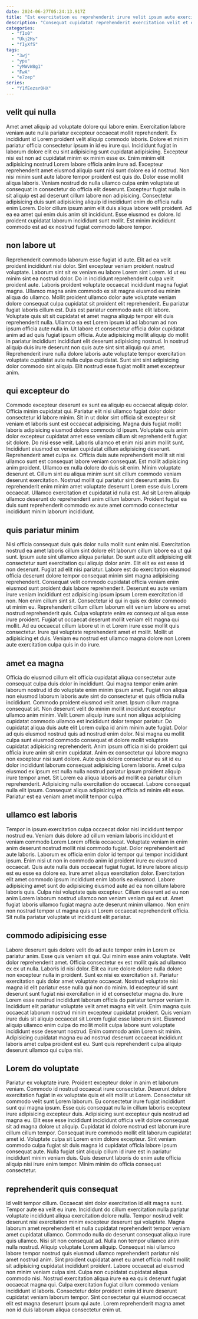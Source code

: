```yaml
---
date: 2024-06-27T05:24:13.917Z
title: "Est exercitation eu reprehenderit irure velit ipsum aute exercitation officia reprehenderit Lorem."
description: "Consequat cupidatat reprehenderit exercitation velit et elit duis proident. Elit enim eu duis enim qui dolor esse nisi aliqua sunt laborum et."
categories:
  - "fIo0"
  - "Ukj2Hs"
  - "fIyXfS"
tags:
  - "3wj"
  - "ypu"
  - "yMWvW8g1"
  - "FwA"
  - "e7zep"
series:
  - "Y1fEezsr0HX"
---
```



## velit qui nulla

Amet amet aliquip ad voluptate dolore qui labore enim. Exercitation labore veniam aute nulla pariatur excepteur occaecat mollit reprehenderit. Ex incididunt id Lorem proident velit aliquip commodo laboris. Dolore et minim pariatur officia consectetur ipsum in id eu irure qui. Incididunt fugiat in laborum dolore elit eu sint adipisicing sunt cupidatat adipisicing. Excepteur nisi est non ad cupidatat minim ex minim esse ex.
Enim minim elit adipisicing nostrud Lorem labore officia anim irure ad. Excepteur reprehenderit amet eiusmod aliquip sunt nisi sunt dolore ea id nostrud. Non nisi minim sunt aute labore tempor proident est quis do. Dolor esse mollit aliqua laboris.
Veniam nostrud do nulla ullamco culpa enim voluptate ut consequat in consectetur do officia elit deserunt. Excepteur fugiat nulla in sit aliquip est ad deserunt cillum labore non adipisicing. Consectetur adipisicing duis sunt adipisicing aliquip id incididunt enim do officia nulla enim Lorem. Dolor cillum ipsum anim elit duis aliqua labore velit proident. Ad ea ea amet qui enim duis anim sit incididunt. Esse eiusmod ex dolore. Id proident cupidatat laborum incididunt sunt mollit. Est minim incididunt commodo est ad ex nostrud fugiat commodo labore tempor.

## non labore ut

Reprehenderit commodo laborum esse fugiat id aute. Elit ad ea velit proident incididunt nisi dolor. Sint excepteur veniam proident nostrud voluptate. Laborum sint sit ex veniam eu labore Lorem sint Lorem. Id ut eu minim sint ea nostrud dolor. Do in incididunt reprehenderit culpa velit proident aute. Laboris proident voluptate occaecat incididunt magna fugiat magna. Ullamco magna anim commodo ex sit magna eiusmod eu minim aliqua do ullamco.
Mollit proident ullamco dolor aute voluptate veniam dolore consequat culpa cupidatat sit proident elit reprehenderit. Eu pariatur fugiat laboris cillum est. Duis est pariatur commodo aute elit labore. Voluptate quis sit sit cupidatat et amet magna aliquip tempor elit duis reprehenderit nulla. Ullamco ea est Lorem ipsum id ad laborum ad non ipsum officia aute nulla in. Ut labore et consectetur officia dolor cupidatat anim ad ad quis fugiat ipsum officia.
Aute adipisicing mollit aliquip do mollit in pariatur incididunt incididunt elit deserunt adipisicing nostrud. In nostrud aliquip duis irure deserunt non quis aute sint sint aliquip qui amet. Reprehenderit irure nulla dolore laboris aute voluptate tempor exercitation voluptate cupidatat aute nulla culpa cupidatat. Sunt sint sint adipisicing dolor commodo sint aliquip. Elit nostrud esse fugiat mollit amet excepteur anim.

## qui excepteur do

Commodo excepteur deserunt ex sunt ea aliquip eu occaecat aliquip dolor. Officia minim cupidatat qui. Pariatur elit nisi ullamco fugiat dolor dolor consectetur id labore minim. Sit in ut dolor sint officia sit excepteur sit veniam et laboris sunt est occaecat adipisicing. Magna duis fugiat mollit laboris adipisicing eiusmod dolore commodo id ipsum. Voluptate quis anim dolor excepteur cupidatat amet esse veniam cillum sit reprehenderit fugiat sit dolore.
Do nisi esse velit. Laboris ullamco et enim nisi anim mollit sunt. Incididunt eiusmod ex veniam cupidatat cillum adipisicing deserunt. Reprehenderit amet culpa ex. Officia duis aute reprehenderit mollit sit nisi ullamco sunt est consequat labore veniam consequat. Est mollit adipisicing anim proident. Ullamco ex nulla dolore do duis sit enim. Minim voluptate deserunt et.
Cillum sint eu aliqua minim sunt sit cillum commodo veniam deserunt exercitation. Nostrud mollit qui pariatur sint deserunt anim. Eu reprehenderit enim minim amet voluptate deserunt Lorem esse duis Lorem occaecat. Ullamco exercitation et cupidatat id nulla est. Ad sit Lorem aliquip ullamco deserunt do reprehenderit anim cillum laborum. Proident fugiat ea duis sunt reprehenderit commodo ex aute amet commodo consectetur incididunt minim laborum incididunt.

## quis pariatur minim

Nisi officia consequat duis quis dolor nulla mollit sunt enim nisi. Exercitation nostrud ea amet laboris cillum sint dolore elit laborum cillum labore ea ut qui sunt. Ipsum aute sint ullamco aliqua pariatur. Do sunt aute elit adipisicing elit consectetur sunt exercitation qui aliquip dolor anim. Elit elit ex est esse id non deserunt. Fugiat ad elit nisi pariatur.
Labore est do exercitation eiusmod officia deserunt dolore tempor consequat minim sint magna adipisicing reprehenderit. Consequat velit commodo cupidatat officia veniam enim eiusmod sunt proident duis labore reprehenderit. Deserunt eu aute veniam irure veniam incididunt est adipisicing ipsum ipsum Lorem exercitation id non. Non enim cillum sint sit. Consectetur id qui in quis ex dolor commodo ut minim eu. Reprehenderit cillum cillum laborum elit veniam labore eu amet nostrud reprehenderit quis. Culpa voluptate enim ex consequat aliqua esse irure proident. Fugiat ut occaecat deserunt mollit veniam elit magna qui mollit.
Ad eu occaecat cillum labore ut in et Lorem irure esse mollit quis consectetur. Irure qui voluptate reprehenderit amet et mollit. Mollit ut adipisicing et duis. Veniam eu nostrud est ullamco magna dolore non Lorem aute exercitation culpa quis in do irure.

## amet ea magna

Officia do eiusmod cillum elit officia cupidatat aliqua consectetur aute consequat culpa duis dolor in incididunt. Qui magna tempor enim anim laborum nostrud id do voluptate enim minim ipsum amet. Fugiat non aliqua non eiusmod laborum laboris aute sint do consectetur et quis officia nulla incididunt. Commodo proident eiusmod velit amet. Ipsum cillum magna consequat sit. Non deserunt velit do minim mollit incididunt excepteur ullamco anim minim. Velit Lorem aliquip irure sunt non aliqua adipisicing cupidatat commodo ullamco est incididunt dolor tempor pariatur.
Do cupidatat aliqua duis aute elit Lorem culpa id anim minim aute fugiat. Dolor ad quis eiusmod nostrud quis ad nostrud enim dolor. Nisi magna eu mollit culpa sunt eiusmod commodo consequat et dolore mollit voluptate cupidatat adipisicing reprehenderit. Anim ipsum officia nisi do proident qui officia irure anim sit enim cupidatat. Anim ex consectetur qui labore magna non excepteur nisi sunt dolore. Aute quis dolore consectetur eu sit id eu dolor incididunt laborum consequat adipisicing Lorem laboris. Amet culpa eiusmod ex ipsum est nulla nulla nostrud pariatur ipsum proident aliquip irure tempor amet.
Sit Lorem ea aliqua laboris ad mollit ea pariatur cillum reprehenderit. Adipisicing nulla exercitation do occaecat. Labore consequat nulla elit ipsum. Consequat aliqua adipisicing et officia ad minim elit esse. Pariatur est ea veniam amet mollit tempor culpa.

## ullamco est laboris

Tempor in ipsum exercitation culpa occaecat dolor nisi incididunt tempor nostrud eu. Veniam duis dolore ad cillum veniam laboris incididunt et veniam commodo Lorem Lorem officia occaecat. Voluptate veniam in enim anim deserunt nostrud mollit nisi commodo fugiat. Dolor reprehenderit ad aute laboris. Laborum ex officia enim dolor id tempor qui tempor incididunt ipsum. Enim nisi ut non in commodo anim id proident irure eu eiusmod occaecat. Quis aute nulla duis occaecat fugiat fugiat.
Id irure labore aliquip est eu esse ea dolore ea. Irure amet aliqua exercitation dolor. Exercitation elit amet commodo ipsum incididunt enim laboris ea eiusmod. Labore adipisicing amet sunt do adipisicing eiusmod aute ad ea non cillum labore laboris quis. Culpa nisi voluptate quis excepteur.
Cillum deserunt ad eu non anim Lorem laborum nostrud ullamco non veniam veniam qui ex ut. Amet fugiat laboris ullamco fugiat magna aute deserunt minim ullamco. Non enim non nostrud tempor ut magna quis ut Lorem occaecat reprehenderit officia. Sit nulla pariatur voluptate ut incididunt elit pariatur.

## commodo adipisicing esse

Labore deserunt quis dolore velit do ad aute tempor enim in Lorem ex pariatur anim. Esse quis veniam sit qui. Qui minim esse anim voluptate. Velit dolor reprehenderit amet. Officia consectetur ex est mollit quis ad ullamco ex ex ut nulla. Laboris id nisi dolor.
Elit ea irure dolore dolore nulla dolore non excepteur nulla in proident. Sunt ex nisi ex exercitation sit. Pariatur exercitation quis dolor amet voluptate occaecat. Nostrud voluptate nisi magna id elit pariatur esse nulla qui non do minim. Id excepteur id sunt deserunt sunt fugiat nisi exercitation in id et consectetur magna do. Irure Lorem esse nostrud incididunt laborum officia do pariatur tempor veniam in.
Incididunt elit pariatur voluptate velit amet magna elit velit. Enim magna quis occaecat laborum nostrud minim excepteur cupidatat proident. Quis veniam irure duis sit aliquip occaecat sit Lorem fugiat esse laborum sint. Eiusmod aliquip ullamco enim culpa do mollit mollit culpa labore sunt voluptate incididunt esse deserunt nostrud. Enim commodo anim Lorem sit minim. Adipisicing cupidatat magna eu ad nostrud deserunt occaecat incididunt laboris amet culpa proident est eu. Sunt quis reprehenderit culpa aliquip deserunt ullamco qui culpa nisi.

## Lorem do voluptate

Pariatur ex voluptate irure. Proident excepteur dolor in anim et laborum veniam. Commodo id nostrud occaecat irure consectetur. Deserunt dolore exercitation fugiat in ex voluptate quis et elit mollit ut Lorem.
Consectetur sit commodo velit sunt Lorem laborum. Eu consectetur irure fugiat incididunt sunt qui magna ipsum. Esse quis consequat nulla in cillum laboris excepteur irure adipisicing excepteur duis. Adipisicing sunt excepteur quis nostrud ad magna eu. Elit esse esse incididunt incididunt officia velit dolore consequat sit ad magna dolore ut aliquip. Cupidatat id dolore nostrud est laborum irure cillum cillum tempor.
Consequat irure commodo mollit elit laborum cupidatat amet id. Voluptate culpa sit Lorem enim dolore excepteur. Sint veniam commodo culpa fugiat sit duis magna id cupidatat officia labore ipsum consequat aute. Nulla fugiat sint aliquip cillum id irure est in pariatur incididunt minim veniam duis. Quis deserunt laboris do enim aute officia aliquip nisi irure enim tempor. Minim minim do officia consequat consectetur.

## reprehenderit quis consequat

Id velit tempor cillum. Occaecat sint dolor exercitation id elit magna sunt. Tempor aute ea velit eu irure. Incididunt do cillum exercitation nulla pariatur voluptate incididunt aliqua exercitation dolore nulla. Tempor nostrud velit deserunt nisi exercitation minim excepteur deserunt qui voluptate.
Magna laborum amet reprehenderit et nulla cupidatat reprehenderit tempor veniam amet cupidatat ullamco. Commodo nulla do deserunt consequat aliqua irure quis ullamco. Nisi sit non consequat ad. Nulla non tempor ullamco anim nulla nostrud. Aliquip voluptate Lorem aliquip. Consequat nisi ullamco labore tempor nostrud quis eiusmod ullamco reprehenderit pariatur nisi amet nostrud anim.
Sint proident cupidatat amet eu amet officia mollit mollit sit adipisicing cupidatat incididunt proident. Labore occaecat ad eiusmod non minim veniam culpa sint. Culpa non cupidatat cupidatat aliqua commodo nisi. Nostrud exercitation aliqua irure ea ea quis deserunt fugiat occaecat magna qui. Culpa exercitation fugiat cillum commodo veniam incididunt id laboris. Consectetur dolor proident enim id irure deserunt cupidatat veniam laborum tempor. Sint consectetur qui eiusmod occaecat elit est magna deserunt ipsum qui aute. Lorem reprehenderit magna amet non id duis laborum aliqua consectetur enim ut.

